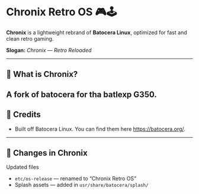 # Chronix Retro OS 🎮🕹️

**Chronix** is a lightweight rebrand of **Batocera Linux**, optimized for fast and clean retro gaming.

**Slogan:** *Chronix — Retro Reloaded*

---

## 🧭 What is Chronix?
A fork of batocera for tha batlexp G350.
---

## 👏 Credits

- Built off Batocera Linux. You can find them here https://batocera.org/.

---

## 🔧 Changes in Chronix

Updated files

- `etc/os-release` — renamed to “Chronix Retro OS”  
- Splash assets — added in `usr/share/batocera/splash/`

